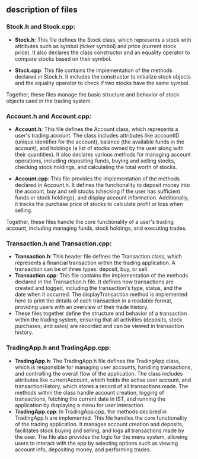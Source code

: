 ## description of files

### **Stock.h and Stock.cpp**: 
- **Stock.h**: This file defines the Stock class, which represents a stock with attributes such as symbol (ticker symbol) and price (current stock price). It also declares the class constructor and an equality operator to compare stocks based on their symbol.

- **Stock.cpp**: This file contains the implementation of the methods declared in Stock.h. It includes the constructor to initialize stock objects and the equality operator to check if two stocks have the same symbol.

Together, these files manage the basic structure and behavior of stock objects used in the trading system.

### **Account.h and Account.cpp**: 
- **Account.h**: This file defines the Account class, which represents a user's trading account. The class includes attributes like accountID (unique identifier for the account), balance (the available funds in the account), and holdings (a list of stocks owned by the user along with their quantities). It also declares various methods for managing account operations, including depositing funds, buying and selling stocks, checking stock holdings, and calculating the total worth of stocks.

- **Account.cpp**: This file provides the implementation of the methods declared in Account.h. It defines the functionality to deposit money into the account, buy and sell stocks (checking if the user has sufficient funds or stock holdings), and display account information. Additionally, it tracks the purchase price of stocks to calculate profit or loss when selling.

Together, these files handle the core functionality of a user's trading account, including managing funds, stock holdings, and executing trades.

### **Transaction.h and Transaction.cpp**: 
- **Transaction.h**: This header file defines the Transaction class, which represents a financial transaction within the trading application. A transaction can be of three types: deposit, buy, or sell.
- **Transaction.cpp**: This file contains the implementation of the methods declared in the Transaction.h file. It defines how transactions are created and logged, including the transaction's type, status, and the date when it occurred. The displayTransaction method is implemented here to print the details of each transaction in a readable format, providing users with an overview of their trade history.
- These files together define the structure and behavior of a transaction within the trading system, ensuring that all activities (deposits, stock purchases, and sales) are recorded and can be viewed in transaction history.

### **TradingApp.h and TradingApp.cpp**: 
- **TradingApp.h**:
The TradingApp.h file defines the TradingApp class, which is responsible for managing user accounts, handling transactions, and controlling the overall flow of the application. The class includes attributes like currentAccount, which holds the active user account, and transactionHistory, which stores a record of all transactions made. The methods within the class handle account creation, logging of transactions, fetching the current date in IST, and running the application by displaying a menu for user interaction.
- **TradingApp.cpp**:
In TradingApp.cpp, the methods declared in TradingApp.h are implemented. This file handles the core functionality of the trading application. It manages account creation and deposits, facilitates stock buying and selling, and logs all transactions made by the user. The file also provides the logic for the menu system, allowing users to interact with the app by selecting options such as viewing account info, depositing money, and performing trades.

